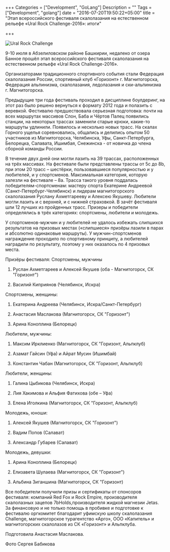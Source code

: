 +++
Categories = ["Development", "GoLang"]
Description = ""
Tags = ["Development", "golang"]
date = "2016-07-20T19:50:22+05:00"
title = "Этап всероссийского фестиваля скалолазания на естественном рельефе «Ural Rock Challenge-2016»: итоги"

+++


![Ural Rock Challenge](/images/2016-07/urch.jpg)

9-10 июля в Абзелиловском районе Башкирии, недалеко от озера Банное прошёл этап всероссийского фестиваля скалолазания на естественном рельефе «Ural Rock Challenge-2016». 

<!--more-->

Организаторами традиционного спортивного события стали Федерация скалолазания России, спортивный клуб «Горизонт» г. Магнитогорска, Федерация альпинизма, скалолазания, ледолазания и ски-альпинизма г. Магнитогорска.

Предыдущие три года фестиваль проходил в дисциплине боулдеринг, на этот раз было решено вернуться к формату 2012 года и полазить с веревкой. Фестивалю предшествовала серьезная подготовка: почти на всех маршрутах массивов Слон, Баба и Чёртов Палец появились станции, на некоторых трассах заменили старые крюки, какие-то маршруты удлинили. Появилось и несколько новых трасс.
На скалах Горного ущелья соревновались, общались и делились опытом 50 участников из Магнитогорска, Челябинска, Уфы, Санкт-Петербурга, Белорецка, Салавата, Ишимбая, Снежинска - от новичка до члена сборной команды России.

В течение двух дней они могли лазить на 39 трассах, расположенных на трёх массивах. На фестивале были представлены трассы от 5с до 8b, при этом 20 трасс – шестёрки, пользовавшиеся популярностью и у любителей, и у спортсменов. Максимальная категория, которую залезли на фестивале – 8а. Трасса такого уровня поддалась победителям-спортсменам: мастеру спорта Екатерине Андреевой (Санкт-Петербург-Челябинск) и лидерам магнитогорского скалолазания Руслану Ахметгарееву и Алексею Якушеву. Любители могли лазить и с верхней, и с нижней страховкой.
В зачёт фестиваля шли 12 лучших из пройденных трасс. Призеры и победители определялись в трёх категориях: спортсмены, любители и молодежь.

У спортсменов-мужчин и у любителей не удалось избежать слипшихся результатов на призовых местах («слипшиеся» призёры лазили в парах и абсолютно одинаковые маршруты). У мужчин-спортсменов награждение проходило по спортивному принципу, а любителей наградили по результату, поэтому у них оказалось по 4 призовых места.

Призёры фестиваля:
Спортсмены, мужчины
1. Руслан Ахметгареев и Алексей Якушев (оба - Магнитогорск, СК "Горизонт")

3. Василий Киприянов (Челябинск, Искра)

Спортсмены, женщины:
1. Екатерина Андреева (Челябинск, Искра/Санкт-Петербург)

2. Анастасия Маслакова (Магнитогорск, СК "Горизонт")

3. Арина Коноплина (Белорецк)

Любители, мужчины:
1. Максим Ирклиенко (Магнитогорск, СК "Горизонт, Альпклуб)

2. Азамат Гайсин (Уфа) и Айрат Мусин (Ишимбай)

3. Константин Чабан (Магнитогорск, СК "Горизонт, Альпклуб)

Любители, женщины:
1. Галина Цыбикова (Челябинск, Искра)

2. Лия Хакимова и Альфия Фатихова (обе – Уфа)

3. Елена Иголкина (Магнитогорск, СК "Горизонт, Альпклуб)

Молодежь, юноши:
1. Алексей Якушев (Магнитогорск, СК "Горизонт")

2. Вадим Попов (Салават)

3. Александр Губарев (Салават)

Молодежь, девушки:
1. Арина Коноплина (Белорецк)

2. Елизавета Шулаева (Магнитогорск, СК "Горизонт")

3. Альбина Зиганшина (Магнитогорск, СК "Горизонт)

Все победители получили призы и сертификаты от спонсоров фестиваля: компаний Red Fox и Rock Empire, производителя скалолазных зацепов 7bHolds,производителя жидкой магнезии Jetas.
За финансовую и не только помощь в пробивке и подготовке к фестивалю оргкомитет благодарит уфимскую школу скалолазания Challenge, магнитогорское турагентство «Арго», ООО «Капитель» и магнитогорских скалолазов из СК «Горизонт» и Альпклуба.

Подготовила Анастасия Маслакова.

Фото Сергея Бабикова
